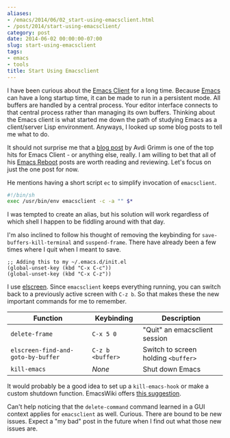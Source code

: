 ```yaml
---
aliases:
- /emacs/2014/06/02_start-using-emacsclient.html
- /post/2014/start-using-emacsclient/
category: post
date: 2014-06-02 00:00:00-07:00
slug: start-using-emacsclient
tags:
- emacs
- tools
title: Start Using Emacsclient
---
```


I have been curious about the [Emacs Client](http://www.emacswiki.org/emacs/EmacsClient) for a long time. Because [Emacs](../../../card/Emacs.md) can have a long startup time, it can be made to run in a persistent mode. All buffers are handled by a central process. Your editor interface connects to that central process rather than managing its own buffers. Thinking about the Emacs client is what started me down the path of studying Emacs as a client/server Lisp environment. Anyways, I looked up some blog posts to tell me what to do.

<!--more-->

It should not surprise me that a [blog post](http://devblog.avdi.org/2011/10/27/running-emacs-as-a-server-emacs-reboot-15/) by Avdi Grimm is one of the top hits for Emacs Client - or anything else, really. I am willing to bet that all of his [Emacs Reboot](http://devblog.avdi.org/category/emacs-reboot/) posts are worth reading and reviewing. Let's focus on just the one post for now.

He mentions having a short script `ec` to simplify invocation of `emacsclient`.

````sh
#!/bin/sh
exec /usr/bin/env emacsclient -c -a "" $*
````

I was tempted to create an alias, but his solution will work regardless of which shell I happen to be fiddling around with that day.

I'm also inclined to follow his thought of removing the keybinding for `save-buffers-kill-terminal` and `suspend-frame`. There have already been a few times where I quit when I meant to save.

````emacs-lisp
;; Adding this to my ~/.emacs.d/init.el
(global-unset-key (kbd "C-x C-c"))
(global-unset-key (kbd "C-x C-z"))
````

I use [elscreen](http://www.emacswiki.org/emacs/EmacsLispScreen). Since `emacsclient` keeps everything running, you can switch back to a previously active screen with `C-z b`. So that makes these the new important commands for me to remember.

|Function|Keybinding|Description|
|--------|----------|-----------|
|`delete-frame`|`C-x 5 0`|"Quit" an emacsclient session|
|`elscreen-find-and-goto-by-buffer`|`C-z b <buffer>`|Switch to screen holding `<buffer>`|
|`kill-emacs`|*None*|Shut down Emacs|

It would probably be a good idea to set up a `kill-emacs-hook` or make a custom shutdown function. EmacsWiki offers [this suggestion](http://www.emacswiki.org/emacs/EmacsAsDaemon#toc7).

Can't help noticing that the `delete-command` command learned in a GUI context applies for `emacsclient` as well. Curious. There are bound to be new issues. Expect a "my bad" post in the future when I find out what those new issues are.

